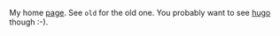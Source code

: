 My home [page](http://jreisinger.github.io). See `old` for the old one. You probably want to see [hugo](https://github.com/jreisinger/hugo) though :-).

